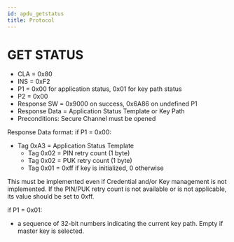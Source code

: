 ```yaml
---
id: apdu_getstatus
title: Protocol
---
```


# GET STATUS

* CLA = 0x80
* INS = 0xF2
* P1 = 0x00 for application status, 0x01 for key path status
* P2 = 0x00
* Response SW = 0x9000 on success, 0x6A86 on undefined P1
* Response Data = Application Status Template or Key Path
* Preconditions: Secure Channel must be opened

Response Data format:
if P1 = 0x00:
- Tag 0xA3 = Application Status Template
  - Tag 0x02 = PIN retry count (1 byte)
  - Tag 0x02 = PUK retry count (1 byte)
  - Tag 0x01 = 0xff if key is initialized, 0 otherwise
  
This must be implemented even if Credential and/or Key management is not implemented. If the PIN/PUK retry count is not available or is not applicable, its value should be set to 0xff.

if P1 = 0x01:
- a sequence of 32-bit numbers indicating the current key path. Empty if master key is selected.
